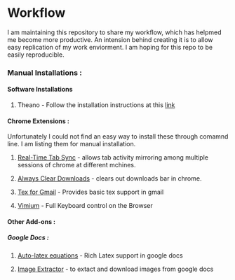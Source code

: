 # Workflow

I am maintaining this repository to share my workflow, which has helpmed me become more productive. An intension behind creating it is to allow easy replication of my work enviorment. I am hoping for this repo to be easily reproducible.

### Manual Installations :
#### Software Installations 
1. Theano - Follow the installation instructions at this [link](https://github.com/ayusek/Workflow.git)

#### Chrome Extensions :
Unfortunately I could not find an easy way to install these through comamnd line. I am listing them for manual installation. 
1. [Real-Time Tab Sync](https://chrome.google.com/webstore/detail/real-time-tab-sync/bflolmfdngaflefhmapdbbjmclioljck?hl=en) - allows tab activity mirroring among multiple sessions of chrome at different mchines. 

2. [Always Clear Downloads](https://chrome.google.com/webstore/detail/always-clear-downloads/cpbmgiffkljiglnpdbljhlenaikojapc) - clears out downloads bar in chrome. 

3. [Tex for Gmail](https://chrome.google.com/webstore/detail/tex-for-gmail/gjnmclkoadjdljnfmbnnhaahilafoeji?hl=en) - Provides basic tex support in gmail 

4. [Vimium](https://chrome.google.com/webstore/detail/vimium/dbepggeogbaibhgnhhndojpepiihcmeb?hl=en) - Full Keyboard control on the Browser 

#### Other Add-ons :
##### Google Docs : 
1. [Auto-latex equations](https://chrome.google.com/webstore/detail/auto-latex-equations/iaainhiejkciadlhlodaajgbffkebdog?hl=en-US) - Rich Latex support in google docs

2. [Image Extractor](https://chrome.google.com/webstore/detail/image-extractor/ejihfoemkcdcfhbmbnaeabmfbkamfnng?hl=en) - to extact and download images from google docs
